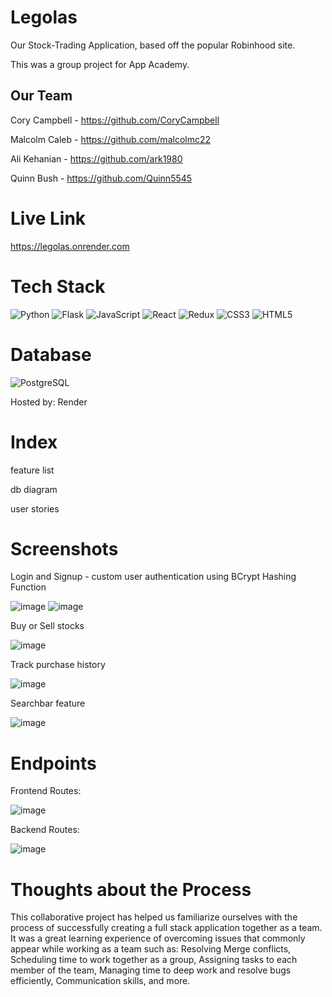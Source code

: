 # Legolas

Our Stock-Trading Application, based off the popular Robinhood site.

This was a group project for App Academy.

## Our Team

Cory Campbell - https://github.com/CoryCampbell

Malcolm Caleb - https://github.com/malcolmc22

Ali Kehanian - https://github.com/ark1980

Quinn Bush - https://github.com/Quinn5545





# Live Link 

https://legolas.onrender.com





# Tech Stack

![Python](https://a11ybadges.com/badge?logo=python) ![Flask](https://a11ybadges.com/badge?logo=flask) ![JavaScript](https://a11ybadges.com/badge?logo=javascript) ![React](https://a11ybadges.com/badge?logo=react) ![Redux](https://a11ybadges.com/badge?logo=redux) ![CSS3](https://a11ybadges.com/badge?logo=css3) ![HTML5](https://a11ybadges.com/badge?logo=html5) 

# Database
![PostgreSQL](https://a11ybadges.com/badge?logo=postgresql)

Hosted by: Render





# Index

feature list

db diagram

user stories





# Screenshots

Login and Signup - custom user authentication using BCrypt Hashing Function

![image](https://github.com/CoryCampbell/Legolas/assets/110738538/6e734b84-2bb2-4c25-872d-9cbb726688b0)
![image](https://github.com/CoryCampbell/Legolas/assets/110738538/2ed7c27f-4e41-4469-a568-f15a27e35e2f)


Buy or Sell stocks

![image](https://github.com/CoryCampbell/Legolas/assets/110738538/ab391d8b-3f7d-46e4-a3c5-99e2c10ff9e0)

Track purchase history

![image](https://github.com/CoryCampbell/Legolas/assets/110738538/81d080b4-4076-4536-a6ef-1d84f3b97cf7)

Searchbar feature

![image](https://github.com/CoryCampbell/Legolas/assets/110738538/2532367d-5fe7-44a6-87cc-8ca137083b0c)


# Endpoints

Frontend Routes:

![image](https://github.com/CoryCampbell/Legolas/assets/110738538/ea6691a6-d7f7-4c94-9ca7-d4b38cc67367)


Backend Routes:

![image](https://github.com/CoryCampbell/Legolas/assets/110738538/3bc68f58-f730-4862-8270-922954f356ca)




# Thoughts about the Process

This collaborative project has helped us familiarize ourselves with the process of successfully creating a full stack application together as a team. It was a great learning experience of overcoming issues that commonly appear while working as a team such as: Resolving Merge conflicts, Scheduling time to work together as a group, Assigning tasks to each member of the team, Managing time to deep work and resolve bugs efficiently, Communication skills, and more.

